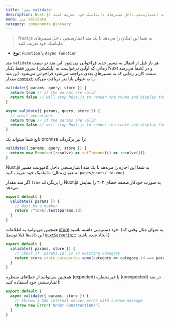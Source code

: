```yaml
---
title: 'متد validate'
description: Nuxt.js به شما این امکان را می‌دهد تا یک متد اعتبارسنجی داخل مسیرهای داینامیک خود تغریف کنید.
menu: متد Validate
category: components-glossary
---
```


> Nuxt.js به شما این امکان را می‌دهد تا یک متد اعتبارسنجی داخل مسیرهای داینامیک خود تغریف کنید.

- **نوع:** `Function` یا `Async Function`

متد `validate` هر بار قبل از انتقال به مسیر جدید فراخوانی می‌شود. این متد در سمت سرور فقط یکبار (زمانی که اولین درخواست به اپلیکیشن Nuxt شما می‌رسد) و در سمت کاربر زمانی که به مسیرهای بعدی مراجعه می‌شود فراخوانی می‌شود. این متد مقدار [`context`](/guides/internals-glossary/context) را به عنوان پارامتر دریافت می‌کند.

```js
validate({ params, query, store }) {
  return true // if the params are valid
  return false // will stop Nuxt.js to render the route and display the error page
}
```

```js
async validate({ params, query, store }) {
  // await operations
  return true // if the params are valid
  return false // will stop Nuxt.js to render the route and display the error page
}
```

تابع شما میتواند یک promise را نیر برگرداند:

```js
validate({ params, query, store }) {
  return new Promise((resolve) => setTimeout(() => resolve()))
}
```

Nuxt.js به شما این اجازه را می‌دهد تا یک متد اعتبارسنجی داخل کامپوننت مسیر داینامیک خود تعریف کنید. (به عنوان مثال `pages/users/_id.vue`)

اگر متد مقدار `true` را برنگرداند Nuxt.js به صورت خودکار صحفه خطای ۴۰۴ را نمایش می‌دهد.

```js
export default {
  validate({ params }) {
    // Must be a number
    return /^\d+$/.test(params.id)
  }
}
```

همچنین می‌توانید به اطلاعات [store](/guides/directory-structure/store) خود دسترسی داشته باشید. (به عنوان مثال وقتی که این داده‌ها قبلا توسط [`nuxtServerInit`](/guides/directory-structure/store#the-nuxtserverinit-action) ایجاد شده باشند.)

```js
export default {
  validate({ params, store }) {
    // Check if `params.id` is an existing category
    return store.state.categories.some(category => category.id === params.id)
  }
}
```

همچنین می‌توانید از خطاهای منتظره (expected) یا غیرمنتظره (unexpected) در متد اعتبارسنجی خود استفاده کنید:

```js
export default {
  async validate({ params, store }) {
    // Throws a 500 internal server error with custom message
    throw new Error('Under Construction!')
  }
}
```
